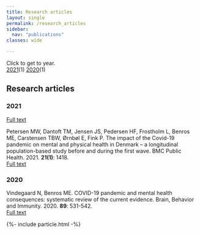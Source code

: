 ```yaml
---
title: Research articles
layout: single
permalink: /research_articles
sidebar:
  nav: "publications"
classes: wide

---
```

Click to get to year.  
[2021](#2021)(1) [2020](#2020)(1)
## Research articles

### 2021

[Full text](https://doi.org/10.1016/s2215-0366(21)00232-7)  <span class="__dimensions_badge_embed__" data-doi="	10.1016/s2215-0366(21)00232-7" data-style="small_rectangle"></span>

Petersen MW, Dantoft TM, Jensen JS, Pedersen HF, Frostholm L, Benros ME, Carstensen TBW, Ørnbøl E, Fink P. The impact of the Covid-19 pandemic on mental and physical health in Denmark – a longitudinal population-based study before and during the first wave. BMC Public Health. 2021. **21(1)**: 1418.  
[Full text](https://doi.org/10.1186/s12889-021-11472-7)  <span class="__dimensions_badge_embed__" data-doi="10.1186/s12889-021-11472-7" data-style="small_rectangle"></span>

### 2020 
Vindegaard N, Benros ME. COVID-19 pandemic and mental health consequences: systematic review of the current evidence. Brain, Behavior and Immunity. 2020. **89**: 531-542.  
[Full text](https://doi.org/10.1016/j.bbi.2020.05.048)  <span class="__dimensions_badge_embed__" data-doi="	10.1016/j.bbi.2020.05.048" data-style="small_rectangle"></span>








<script async src="https://badge.dimensions.ai/badge.js" charset="utf-8"></script>
{%- include particle.html -%}
<script>   
      particlesJS.load('particles-js', '/Page/assets/particlesjs.json', function() {
        console.log('callback - particles.js config loaded');
      })
      particlesJS.load('particles-js1', '/Page/assets/particlesjs.json', function() {
       console.log('callback - particles.js config loaded');
      })
</script>
<div class="imageright" id="particles-js"></div>
<div id="particles-js1" class="imageleft"></div>   